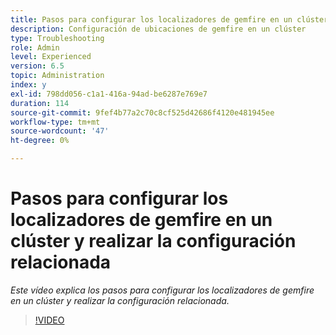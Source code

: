 ```yaml
---
title: Pasos para configurar los localizadores de gemfire en un clúster y realizar la configuración relacionada
description: Configuración de ubicaciones de gemfire en un clúster
type: Troubleshooting
role: Admin
level: Experienced
version: 6.5
topic: Administration
index: y
exl-id: 798dd056-c1a1-416a-94ad-be6287e769e7
duration: 114
source-git-commit: 9fef4b77a2c70c8cf525d42686f4120e481945ee
workflow-type: tm+mt
source-wordcount: '47'
ht-degree: 0%

---
```


# Pasos para configurar los localizadores de gemfire en un clúster y realizar la configuración relacionada

*Este vídeo explica los pasos para configurar los localizadores de gemfire en un clúster y realizar la configuración relacionada.*

>[!VIDEO](https://video.tv.adobe.com/v/335544?quality=12&learn=on)
